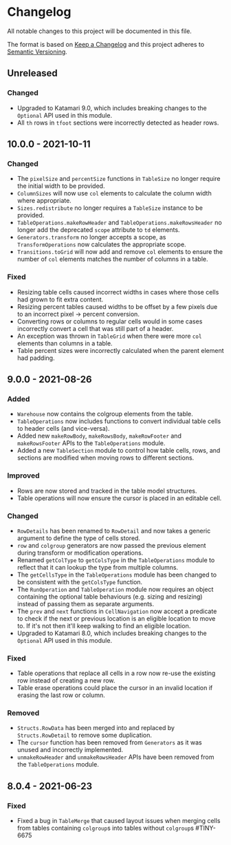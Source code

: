 # Changelog
All notable changes to this project will be documented in this file.

The format is based on [Keep a Changelog](http://keepachangelog.com/en/1.0.0/)
and this project adheres to [Semantic Versioning](http://semver.org/spec/v2.0.0.html).

## Unreleased

### Changed
- Upgraded to Katamari 9.0, which includes breaking changes to the `Optional` API used in this module.
- All `th` rows in `tfoot` sections were incorrectly detected as header rows.

## 10.0.0 - 2021-10-11

### Changed
- The `pixelSize` and `percentSize` functions in `TableSize` no longer require the initial width to be provided.
- `ColumnSizes` will now use `col` elements to calculate the column width where appropriate.
- `Sizes.redistribute` no longer requires a `TableSize` instance to be provided.
- `TableOperations.makeRowHeader` and `TableOperations.makeRowsHeader` no longer add the deprecated `scope` attribute to `td` elements.
- `Generators.transform` no longer accepts a scope, as `TransformOperations` now calculates the appropriate scope.
- `Transitions.toGrid` will now add and remove `col` elements to ensure the number of `col` elements matches the number of columns in a table.

### Fixed
- Resizing table cells caused incorrect widths in cases where those cells had grown to fit extra content.
- Resizing percent tables caused widths to be offset by a few pixels due to an incorrect pixel -> percent conversion.
- Converting rows or columns to regular cells would in some cases incorrectly convert a cell that was still part of a header.
- An exception was thrown in `TableGrid` when there were more `col` elements than columns in a table.
- Table percent sizes were incorrectly calculated when the parent element had padding.

## 9.0.0 - 2021-08-26

### Added
- `Warehouse` now contains the colgroup elements from the table.
- `TableOperations` now includes functions to convert individual table cells to header cells (and vice-versa).
- Added new `makeRowBody`, `makeRowsBody`, `makeRowFooter` and `makeRowsFooter` APIs to the `TableOperations` module.
- Added a new `TableSection` module to control how table cells, rows, and sections are modified when moving rows to different sections.

### Improved
- Rows are now stored and tracked in the table model structures.
- Table operations will now ensure the cursor is placed in an editable cell.

### Changed
- `RowDetails` has been renamed to `RowDetail` and now takes a generic argument to define the type of cells stored.
- `row` and `colgroup` generators are now passed the previous element during transform or modification operations.
- Renamed `getColType` to `getColsType` in the `TableOperations` module to reflect that it can lookup the type from multiple columns.
- The `getCellsType` in the `TableOperations` module has been changed to be consistent with the `getColsType` function.
- The `RunOperation` and `TableOperation` module now requires an object containing the optional table behaviours (e.g. sizing and resizing) instead of passing them as separate arguments.
- The `prev` and `next` functions in `CellNavigation` now accept a predicate to check if the next or previous location is an eligible location to move to. If it's not then it'll keep walking to find an eligible location.
- Upgraded to Katamari 8.0, which includes breaking changes to the `Optional` API used in this module.

### Fixed
- Table operations that replace all cells in a row now re-use the existing row instead of creating a new row.
- Table erase operations could place the cursor in an invalid location if erasing the last row or column.

### Removed
- `Structs.RowData` has been merged into and replaced by `Structs.RowDetail` to remove some duplication.
- The `cursor` function has been removed from `Generators` as it was unused and incorrectly implemented.
- `unmakeRowHeader` and `unmakeRowsHeader` APIs have been removed from the `TableOperations` module.

## 8.0.4 - 2021-06-23

### Fixed
- Fixed a bug in `TableMerge` that caused layout issues when merging cells from tables containing `colgroup`s into tables without `colgroup`s #TINY-6675
